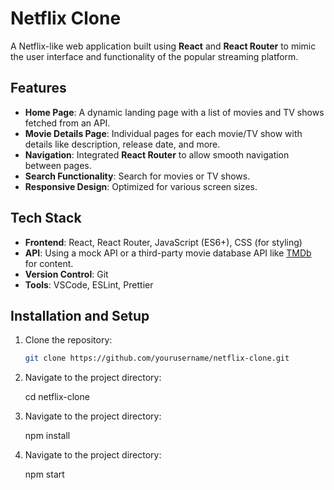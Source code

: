 # Netflix Clone

A Netflix-like web application built using **React** and **React Router** to mimic the user interface and functionality of the popular streaming platform.

## Features

- **Home Page**: A dynamic landing page with a list of movies and TV shows fetched from an API.
- **Movie Details Page**: Individual pages for each movie/TV show with details like description, release date, and more.
- **Navigation**: Integrated **React Router** to allow smooth navigation between pages.
- **Search Functionality**: Search for movies or TV shows.
- **Responsive Design**: Optimized for various screen sizes.

## Tech Stack

- **Frontend**: React, React Router, JavaScript (ES6+), CSS (for styling)
- **API**: Using a mock API or a third-party movie database API like [TMDb](https://www.themoviedb.org/) for content.
- **Version Control**: Git
- **Tools**: VSCode, ESLint, Prettier

## Installation and Setup

1. Clone the repository:

   ```bash
   git clone https://github.com/yourusername/netflix-clone.git

2. Navigate to the project directory:

    cd netflix-clone

3. Navigate to the project directory:

    npm install

4. Navigate to the project directory:

    npm start

